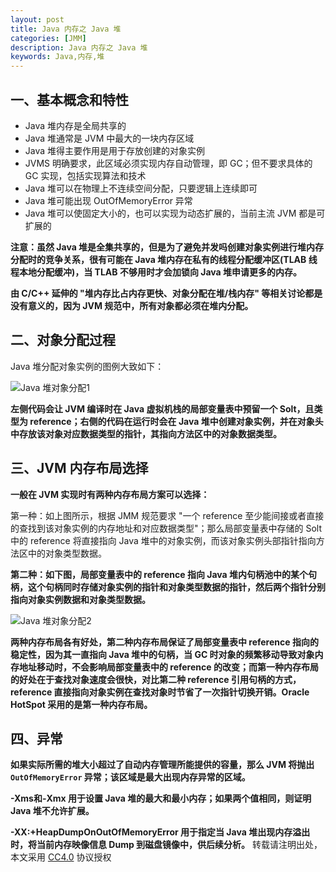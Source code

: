 ```yaml
---
layout: post
title: Java 内存之 Java 堆
categories: [JMM]
description: Java 内存之 Java 堆
keywords: Java,内存,堆
---
```


## 一、基本概念和特性

- Java 堆内存是全局共享的
- Java 堆通常是 JVM 中最大的一块内存区域
- Java 堆得主要作用是用于存放创建的对象实例
- JVMS 明确要求，此区域必须实现内存自动管理，即 GC；但不要求具体的 GC 实现，包括实现算法和技术
- Java 堆可以在物理上不连续空间分配，只要逻辑上连续即可
- Java 堆可能出现 OutOfMemoryError 异常
- Java 堆可以使固定大小的，也可以实现为动态扩展的，当前主流 JVM 都是可扩展的

<!--more-->

**注意：虽然 Java 堆是全集共享的，但是为了避免并发吗创建对象实例进行堆内存分配时的竞争关系，很有可能在 Java 堆内存在私有的线程分配缓冲区(TLAB 线程本地分配缓冲)，当 TLAB 不够用时才会加锁向 Java 堆申请更多的内存。**

**由 C/C++ 延伸的 "堆内存比占内存更快、对象分配在堆/栈内存" 等相关讨论都是没有意义的，因为 JVM 规范中，所有对象都必须在堆内分配。**

## 二、对象分配过程

Java 堆分配对象实例的图例大致如下：

![Java 堆对象分配1](https://mritd.b0.upaiyun.com/markdown/hexo_java_jmm_heap1.png)

**左侧代码会让 JVM 编译时在 Java 虚拟机栈的局部变量表中预留一个 Solt，且类型为 reference；右侧的代码在运行时会在 Java 堆中创建对象实例，并在对象头中存放该对象对应数据类型的指针，其指向方法区中的对象数据类型。**

## 三、JVM 内存布局选择

**一般在 JVM 实现时有两种内存布局方案可以选择：**

第一种：如上图所示，根据 JMM 规范要求 "一个 reference 至少能间接或者直接的查找到该对象实例的内存地址和对应数据类型"；那么局部变量表中存储的 Solt 中的 reference 将直接指向 Java 堆中的对象实例，而该对象实例头部指针指向方法区中的对象类型数据。

**第二种：如下图，局部变量表中的 reference 指向 Java 堆内句柄池中的某个句柄，这个句柄同时存储对象实例的指针和对象类型数据的指针，然后两个指针分别指向对象实例数据和对象类型数据。**

![Java 堆对象分配2](https://mritd.b0.upaiyun.com/markdown/hexo_java_jmm_heap2.png)


**两种内存布局各有好处，第二种内存布局保证了局部变量表中 reference 指向的稳定性，因为其一直指向 Java 堆中的句柄，当 GC 时对象的频繁移动导致对象内存地址移动时，不会影响局部变量表中的 reference 的改变；而第一种内存布局的好处在于查找对象速度会很快，对比第二种 reference 引用句柄的方式，reference 直接指向对象实例在查找对象时节省了一次指针切换开销。Oracle HotSpot 采用的是第一种内存布局。**

## 四、异常

**如果实际所需的堆大小超过了自动内存管理所能提供的容量，那么 JVM 将抛出 `OutOfMemoryError` 异常；该区域是最大出现内存异常的区域。**

**-Xms和-Xmx 用于设置 Java 堆的最大和最小内存；如果两个值相同，则证明 Java 堆不允许扩展。**

**-XX:+HeapDumpOnOutOfMemoryError 用于指定当 Java 堆出现内存溢出时，将当前内存映像信息 Dump 到磁盘镜像中，供后续分析。**
转载请注明出处，本文采用 [CC4.0](http://creativecommons.org/licenses/by-nc-nd/4.0/) 协议授权
